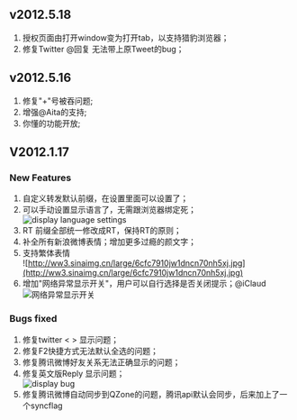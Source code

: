 ## v2012.5.18

1. 授权页面由打开window变为打开tab，以支持猎豹浏览器；
2. 修复Twitter @回复 无法带上原Tweet的bug；

## v2012.5.16

1. 修复"+"号被吞问题;
2. 增强@Aita的支持;
3. 你懂的功能开放;

## V2012.1.17
    
### New Features

1. 自定义转发默认前缀，在设置里面可以设置了；
2. 可以手动设置显示语言了，无需跟浏览器绑定死；<br/>
![display language settings](http://ww3.sinaimg.cn/large/6cfc7910jw1dnc1xc9n1tj.jpg)
3. RT 前缀全部统一修改成RT，保持RT的原则；
4. 补全所有新浪微博表情；增加更多过瘾的颜文字；
5. 支持繁体表情<br/>
![http://ww3.sinaimg.cn/large/6cfc7910jw1dncn70nh5xj.jpg](http://ww3.sinaimg.cn/large/6cfc7910jw1dncn70nh5xj.jpg)
6. 增加"网络异常显示开关"，用户可以自行选择是否关闭提示；@iClaud<br/>
![网络异常显示开关](http://ww2.sinaimg.cn/large/6cfc7910jw1dp59c4u983j.jpg)

### Bugs fixed

1. 修复twitter < > 显示问题；
2. 修复F2快捷方式无法默认全选的问题；
3. 修复腾讯微博好友关系无法正确显示的问题；
4. 修复英文版Reply 显示问题；<br/>
![display bug](http://ww2.sinaimg.cn/large/6cfc7910jw1dlwruanladj.jpg)
5. 修复腾讯微博自动同步到QZone的问题，腾讯api默认会同步，后来加上了一个syncflag